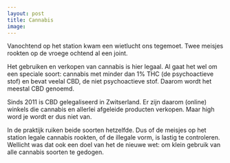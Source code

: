 ```yaml
---
layout: post
title: Cannabis
image:
---
```


Vanochtend op het station kwam een wietlucht ons tegemoet. Twee meisjes rookten op de vroege ochtend al een joint.

Het gebruiken en verkopen van cannabis is hier legaal. Al gaat het wel om een speciale soort: cannabis met minder dan 1% THC (de psychoactieve stof) en bevat veelal CBD, de niet psychoactieve stof. Daarom wordt het meestal CBD genoemd.

Sinds 2011 is CBD gelegaliseerd in Zwitserland. Er zijn daarom (online) winkels die cannabis en allerlei afgeleide producten verkopen. Maar high word je wordt er dus niet van.

In de praktijk ruiken beide soorten hetzelfde. Dus of de meisjes op het station legale cannabis rookten, of de illegale vorm, is lastig te controleren. Wellicht was dat ook een doel van het de nieuwe wet: om klein gebruik van alle cannabis soorten te gedogen.
